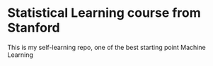 # Statistical Learning course from Stanford
This is my self-learning repo, one of the best starting point Machine Learning
